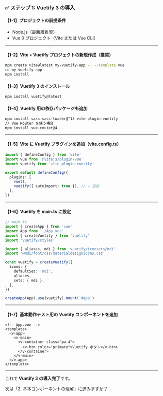### ✅ ステップ 1: Vuetify 3 の導入

#### 【1-1】プロジェクトの前提条件

* Node.js（最新版推奨）
* Vue 3 プロジェクト（Vite または Vue CLI）

---

#### 【1-2】Vite + Vuetify プロジェクトの新規作成（推奨）

```bash
npm create vite@latest my-vuetify-app -- --template vue
cd my-vuetify-app
npm install
```

#### 【1-3】Vuetify 3 のインストール

```bash
npm install vuetify@latest
```

#### 【1-4】Vuetify 用の依存パッケージも追加

```bash
npm install sass sass-loader@^13 vite-plugin-vuetify
// Vue Router を使う場合
npm install vue-router@4
```

---

#### 【1-5】Vite に Vuetify プラグインを追加（vite.config.ts）

```ts
import { defineConfig } from 'vite'
import vue from '@vitejs/plugin-vue'
import vuetify from 'vite-plugin-vuetify'

export default defineConfig({
  plugins: [
    vue(),
    vuetify({ autoImport: true }), // ← 追加
  ],
})
```

---

#### 【1-6】Vuetify を main.ts に設定

```ts
// main.ts
import { createApp } from 'vue'
import App from './App.vue'
import { createVuetify } from 'vuetify'
import 'vuetify/styles'

import { aliases, mdi } from 'vuetify/iconsets/mdi'
import '@mdi/font/css/materialdesignicons.css'

const vuetify = createVuetify({
  icons: {
    defaultSet: 'mdi',
    aliases,
    sets: { mdi },
  },
})

createApp(App).use(vuetify).mount('#app')
```

---

#### 【1-7】基本動作テスト用の Vuetify コンポーネントを追加

```vue
<!-- App.vue -->
<template>
  <v-app>
    <v-main>
      <v-container class="pa-4">
        <v-btn color="primary">Vuetify ボタン</v-btn>
      </v-container>
    </v-main>
  </v-app>
</template>
```

---

これで **Vuetify 3 の導入完了**です。

次は「2. 基本コンポーネントの理解」に進みますか？
